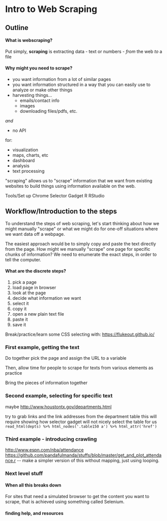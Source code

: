 # Intro to Web Scraping

## Outline

#### What is webscraping?

Put simply, **scraping** is extracting data - text or numbers - *from* the web *to* a file

#### Why might you need to scrape?

* you want information from a lot of similar pages
* you want information structured in a way that you can easily use to analyze or make other things
* harvesting things...
  * emails/contact info
  * images
  * downloading files/pdfs, etc.

_and_

* no API

for: 

* visualization
* maps, charts, etc
* dashboard
* analysis
* text processing

"scraping" allows us to "scrape" information that we want from existing websites to build things using information available on the web.

Tools/Set up
Chrome
Selector Gadget
R
RStudio

## Workflow/Introduction to the steps
To understand the steps of web scraping, let's start thinking about how we might manually "scrape" or what we might do for one-off situations where we want data off a webpage.

The easiest approach would be to simply copy and paste the text directly from the page. How might we manually "scrape" one page for specific chunks of information?  We need to enumerate the exact steps, in order to tell the computer.


#### What are the discrete steps?

1. pick a page
1. load page in browser
1. look at the page
1. decide what information we want
1. select it
1. copy it
1. open a new plain text file
1. paste it
1. save it


Break/practice/learn some CSS selecting with:
https://flukeout.github.io/


### First example, getting the text

Do together
pick the page and assign the URL to a variable

Then, allow time for people to scrape for texts from various elements as practice

Bring the pieces of information together

### Second example, selecting for specific text
maybe http://www.houstontx.gov/departments.html


try to grab links and the link addresses from the department table
this will require showing how selector gadget will not nicely select the table for us
`read_html(depts) %>% html_nodes('.table150 a') %>% html_attr('href')`


### Third example - introducing crawling
http://www.espn.com/nba/attendance
https://github.com/pandafulmanda/stuffs/blob/master/get_and_plot_attendance.r -- make a simpler version of this without mapping, just using looping.


### Next level stuff

#### When all this breaks down
For sites that need a simulated browser to get the content you want to scrape, that is achieved using something called Selenium.

#### finding help, and resources

